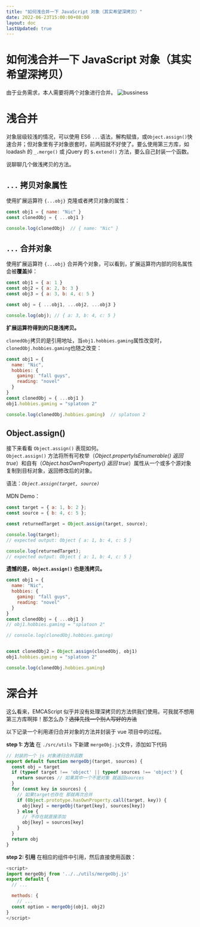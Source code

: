 ```yaml
---
title: "如何浅合并一下 JavaScript 对象（其实希望深拷贝）"
date: 2022-06-23T15:00:00+08:00
layout: doc
lastUpdated: true
---
```

# 如何浅合并一下 JavaScript 对象（其实希望深拷贝）
由于业务需求，本人需要将两个对象进行合并。 
![bussiness](https://nic-gz-1308403500.file.myqcloud.com/posts/js-object-merge-2022-06-24-14-02-37.jpg)

# 浅合并

对象层级较浅的情况，可以使用 ES6 `...`语法，解构赋值，或`Object.assign()`快速合并；但对象里有子对象嵌套时，前两招就不好使了。要么使用第三方库，如 loadash 的 `_.merge()` 或 jQuery 的 `$.extend()` 方法，要么自己封装一个函数。

说聊聊几个做浅拷贝的方法。
## `...` 拷贝对象属性
使用扩展运算符 `{...obj}` 克隆或者拷贝对象的属性：
```js
const obj1 = { name: "Nic" }
const clonedObj = { ...obj1 }

console.log(clonedObj)  // { name: "Nic" }
```
## `...` 合并对象
使用扩展运算符 `{...obj}` 合并两个对象，可以看到，扩展运算符内部的同名属性会被**覆盖**掉：
```js
const obj1 = { a: 1 }
const obj2 = { a: 2, b: 3 }
const obj3 = { a: 3, b: 4, c: 5 }

const obj = { ...obj1, ...obj2, ...obj3 }

console.log(obj); // { a: 3, b: 4, c: 5 }
```

**扩展运算符得到的只是浅拷贝。**  

`clonedObj`拷贝的是引用地址，当`obj1.hobbies.gaming`属性改变时，`clonedObj.hobbies.gaming`也随之改变：
```js
const obj1 = {
  name: "Nic",
  hobbies: {
    gaming: "fall guys",
    reading: "novel"
  }
}
const clonedObj = { ...obj1 }
obj1.hobbies.gaming = "splatoon 2"

console.log(clonedObj.hobbies.gaming)  // splatoon 2
```

## Object.assign()
接下来看看 `Object.assign()` 表现如何。  
`Object.assign()` 方法将所有可枚举（*Object.propertyIsEnumerable() 返回 true*）和自有（*Object.hasOwnProperty() 返回 true*）属性从一个或多个源对象复制到目标对象，返回修改后的对象。  

语法：*`Object.assign(target, source)`*  

MDN Demo：
```js
const target = { a: 1, b: 2 };
const source = { b: 4, c: 5 };

const returnedTarget = Object.assign(target, source);

console.log(target);
// expected output: Object { a: 1, b: 4, c: 5 }

console.log(returnedTarget);
// expected output: Object { a: 1, b: 4, c: 5 }
```

**遗憾的是，`Object.assign()` 也是浅拷贝。**
```js
const obj1 = {
  name: "Nic",
  hobbies: {
    gaming: "fall guys",
    reading: "novel"
  }
}
const clonedObj = { ...obj1 }
// obj1.hobbies.gaming = "splatoon 2"

// console.log(clonedObj.hobbies.gaming) 


const clonedObj2 = Object.assign(clonedObj, obj1)
obj1.hobbies.gaming = "splatoon 2"

console.log(clonedObj.hobbies.gaming) 
```


# 深合并
这么看来，EMCAScript 似乎并没有处理深拷贝的方法供我们使用。可我就不想用第三方库啊摔！那怎么办？~~选择先找一个别人写好的方法~~

以下记录一个利用递归合并对象的方法并封装于 vue 项目中的过程。

**step 1: 方法**
在 `./src/utils` 下新建 `mergeObj.js`文件，添加如下代码
```js
// 封装的一个 js 对象递归合并函数
export default function mergeObj(target, sources) {
  const obj = target
  if (typeof target !== 'object' || typeof sources !== 'object') {
    return sources // 如果其中一个不是对象 就返回sources
  }
  for (const key in sources) {
    // 如果target也存在 那就再次合并
    if (Object.prototype.hasOwnProperty.call(target, key)) {
      obj[key] = mergeObj(target[key], sources[key])
    } else {
      // 不存在就直接添加
      obj[key] = sources[key]
    }
  }
  return obj
}

```
**step 2: 引用**
在相应的组件中引用，然后直接使用函数：
```js
<script>
import mergeObj from '../../utils/mergeObj.js'
export default {
  // ... 

  methods: {
    // ...
  const option = mergeObj(obj1, obj2)
}
</script>
```
